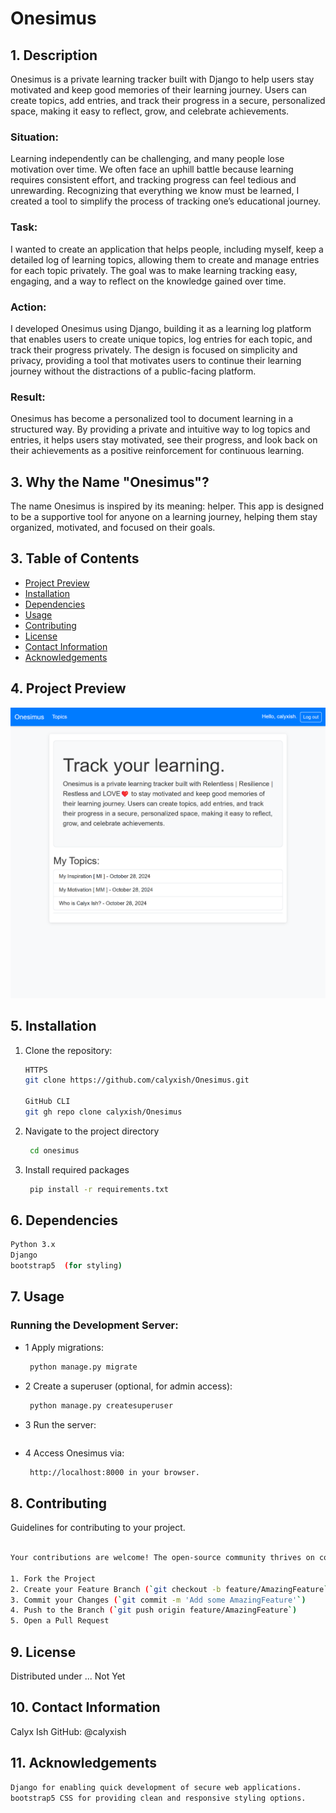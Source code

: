 # Onesimus
## 1. Description
Onesimus is a private learning tracker built with Django to help users stay motivated and keep good memories of their learning journey. Users can create topics, add entries, and track their progress in a secure, personalized space, making it easy to reflect, grow, and celebrate achievements.
### Situation:
Learning independently can be challenging, and many people lose motivation over time. We often face an uphill battle because learning requires consistent effort, and tracking progress can feel tedious and unrewarding. Recognizing that everything we know must be learned, I created a tool to simplify the process of tracking one’s educational journey.

### Task:
I wanted to create an application that helps people, including myself, keep a detailed log of learning topics, allowing them to create and manage entries for each topic privately. The goal was to make learning tracking easy, engaging, and a way to reflect on the knowledge gained over time.

### Action:
I developed Onesimus using Django, building it as a learning log platform that enables users to create unique topics, log entries for each topic, and track their progress privately. The design is focused on simplicity and privacy, providing a tool that motivates users to continue their learning journey without the distractions of a public-facing platform.

### Result:
Onesimus has become a personalized tool to document learning in a structured way. By providing a private and intuitive way to log topics and entries, it helps users stay motivated, see their progress, and look back on their achievements as a positive reinforcement for continuous learning.

## 3. Why the Name "Onesimus"?
The name Onesimus is inspired by its meaning: helper. This app is designed to be a supportive tool for anyone on a learning journey, helping them stay organized, motivated, and focused on their goals.


## 3. Table of Contents

- [Project Preview](#3-project-preview)
- [Installation](#4-installation)
- [Dependencies](#5-dependencies)
- [Usage](#6-usage)
- [Contributing](#7-contributing)
- [License](#8-license)
- [Contact Information](#9-contact-information)
- [Acknowledgements](#10-acknowledgements)

## 4. Project Preview

![Project Preview](Onesimus_Preview.png)


## 5. Installation

1. Clone the repository:
   ```sh markdown
   HTTPS
   git clone https://github.com/calyxish/Onesimus.git

   GitHub CLI
   git gh repo clone calyxish/Onesimus

   ```
2. Navigate to the project directory
   ```sh
    cd onesimus
   ```
3. Install required packages
   ```sh markdown
    pip install -r requirements.txt
   ```

## 6. Dependencies
   ```sh markdown
   Python 3.x
   Django
   bootstrap5  (for styling)

   ```

## 7. Usage
### Running the Development Server:
- 1 Apply migrations:
   ```sh markdown
    python manage.py migrate
   ```
- 2 Create a superuser (optional, for admin access):
   ```sh markdown
    python manage.py createsuperuser
   ```
- 3 Run the server:
   ```sh markdown
   ```
- 4 Access Onesimus via:
   ```sh markdown
    http://localhost:8000 in your browser.
   ```




## 8. Contributing

Guidelines for contributing to your project.

```sh markdown

Your contributions are welcome! The open-source community thrives on collaboration. If you’re interested in improving Onesimus, please follow these steps:

1. Fork the Project
2. Create your Feature Branch (`git checkout -b feature/AmazingFeature`)
3. Commit your Changes (`git commit -m 'Add some AmazingFeature'`)
4. Push to the Branch (`git push origin feature/AmazingFeature`)
5. Open a Pull Request
```

## 9. License

Distributed under ... Not Yet

## 10. Contact Information
Calyx Ish
GitHub: @calyxish

## 11. Acknowledgements

```sh markdown
Django for enabling quick development of secure web applications.
bootstrap5 CSS for providing clean and responsive styling options.
```